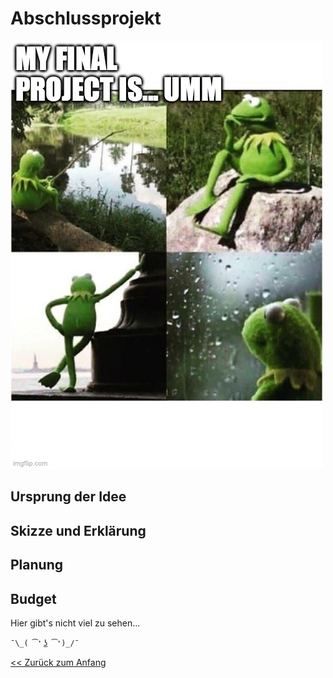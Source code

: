 # Abschlussprojekt

![](img/memes/thinking.jpg)

## Ursprung der Idee

## Skizze und Erklärung

## Planung

## Budget

Hier gibt's nicht viel zu sehen...

`¯\_( ͡❛ ͜ʖ ͡❛)_/¯ `

[<< Zurück zum Anfang](index-de.md)  